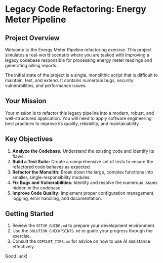 # Legacy Code Refactoring: Energy Meter Pipeline

## Project Overview
Welcome to the Energy Meter Pipeline refactoring exercise. This project simulates a real-world scenario where you are tasked with improving a legacy codebase responsible for processing energy meter readings and generating billing reports.

The initial state of the project is a single, monolithic script that is difficult to maintain, test, and extend. It contains numerous bugs, security vulnerabilities, and performance issues.

## Your Mission
Your mission is to refactor this legacy pipeline into a modern, robust, and well-structured application. You will need to apply software engineering best practices to improve its quality, reliability, and maintainability.

## Key Objectives
1.  **Analyze the Codebase:** Understand the existing code and identify its flaws.
2.  **Build a Test Suite:** Create a comprehensive set of tests to ensure the refactored code behaves as expected.
3.  **Refactor the Monolith:** Break down the large, complex functions into smaller, single-responsibility modules.
4.  **Fix Bugs and Vulnerabilities:** Identify and resolve the numerous issues hidden in the codebase.
5.  **Improve Code Quality:** Implement proper configuration management, logging, error handling, and documentation.

## Getting Started
1.  Review the `SETUP_GUIDE.md` to prepare your development environment.
2.  Use the `SOLUTION_CHECKPOINTS.md` to guide your progress through the exercise.
3.  Consult the `COPILOT_TIPS.md` for advice on how to use AI assistance effectively.

Good luck!
